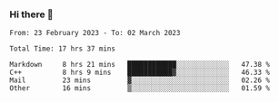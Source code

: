 ### Hi there 👋

<!--
**wangsy503/wangsy503** is a ✨ _special_ ✨ repository because its `README.md` (this file) appears on your GitHub profile.

Here are some ideas to get you started:

- 🔭 I’m currently working on ...
- 🌱 I’m currently learning ...
- 👯 I’m looking to collaborate on ...
- 🤔 I’m looking for help with ...
- 💬 Ask me about ...
- 📫 How to reach me: ...
- 😄 Pronouns: ...
- ⚡ Fun fact: ...
-->
<!--START_SECTION:waka-->

```text
From: 23 February 2023 - To: 02 March 2023

Total Time: 17 hrs 37 mins

Markdown     8 hrs 21 mins   ████████████░░░░░░░░░░░░░   47.38 %
C++          8 hrs 9 mins    ███████████▓░░░░░░░░░░░░░   46.33 %
Mail         23 mins         ▓░░░░░░░░░░░░░░░░░░░░░░░░   02.26 %
Other        16 mins         ▒░░░░░░░░░░░░░░░░░░░░░░░░   01.59 %
```

<!--END_SECTION:waka-->
